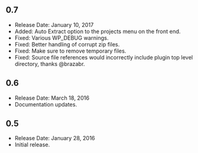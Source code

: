 ## 0.7
* Release Date: January 10, 2017
* Added: Auto Extract option to the projects menu on the front end.
* Fixed: Various WP_DEBUG warnings.
* Fixed: Better handling of corrupt zip files.
* Fixed: Make sure to remove temporary files.
* Fixed: Source file references would incorrectly include plugin top level directory, thanks @brazabr.

## 0.6
* Release Date: March 18, 2016
* Documentation updates.

## 0.5
* Release Date: January 28, 2016
* Initial release.
